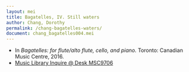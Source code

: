 ```yaml
---
layout: mei
title: Bagatelles, IV. Still waters
author: Chang, Dorothy
permalink: /chang-bagatelles-waters/
document: chang_bagatelles004.mei
---
```


- In *Bagatelles: for flute/alto flute, cello, and piano.* Toronto: Canadian Music Centre, 2016.
- <a href="https://tufts.primo.exlibrisgroup.com/permalink/01TUN_INST/1kc9gia/alma991018728035703851" target="_blank">Music Library Inquire @ Desk MSC9706</a>
